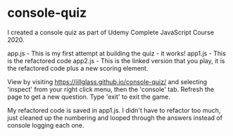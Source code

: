 # console-quiz

I created a console quiz as part of Udemy Complete JavaScript Course 2020.

app.js - This is my first attempt at building the quiz - it works! 
app1.js - This is the refactored code
app2.js - This is the linked version that you play, it is the refactored code plus a new scoring element.

View by visiting https://jillglass.github.io/console-quiz/ and selecting 'inspect' from your right click menu, then the 'console' tab.  Refresh the page to get a new question. Type 'exit' to exit the game.

My refactored code is saved in app1.js.  I didn't have to refactor too much, just cleaned up the numbering and looped through the answers instead of console logging each one.

